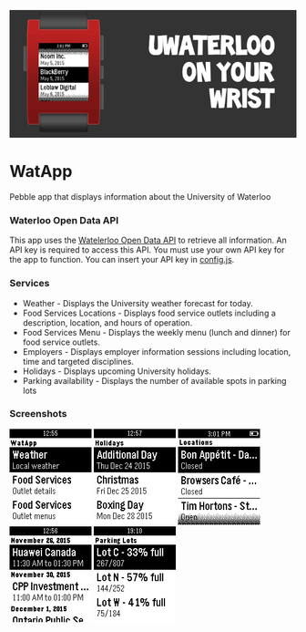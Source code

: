 ![Header](/resources/headers/header_2.png)
# WatApp
Pebble app that displays information about the University of Waterloo

### Waterloo Open Data API
This app uses the [Watelerloo Open Data API](https://api.uwaterloo.ca/) to retrieve all information. An API key is required to access this API. You must use your own API key for the app to function. You can insert your API key in [config.js](https://github.com/MunazR/WatApp/blob/master/src/config.js).

### Services
* Weather - Displays the University weather forecast for today.
* Food Services Locations - Displays food service outlets including a description, location, and hours of operation.
* Food Services Menu - Displays the weekly menu (lunch and dinner) for food service outlets.
* Employers - Displays employer information sessions including location, time and targeted disciplines.
* Holidays - Displays upcoming University holidays.
* Parking availability - Displays the number of available spots in parking lots

### Screenshots
![Main Menu](/resources/screenshots/screenshot_1.png) ![Food Services Menu](/resources/screenshots/screenshot_2.png) ![Food Services Locations](/resources/screenshots/screenshot_3.png) ![Coop Infosessions](/resources/screenshots/screenshot_4.png) ![Parking](/resources/screenshots/screenshot_5.png)

